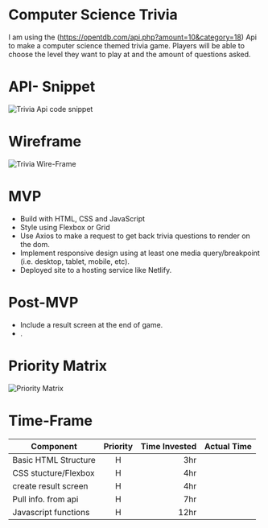 

# Computer Science Trivia 

I am using the (https://opentdb.com/api.php?amount=10&category=18) Api to make a computer science themed trivia game. Players will be able to choose the level they want to play at and the amount of questions asked. 


  # API- Snippet 

  ![Trivia Api code snippet](https://i.imgur.com/up86cdQ.png?)

# Wireframe
 ![Trivia Wire-Frame](https://i.imgur.com/0T0K8nA.png)

# MVP
- Build with HTML, CSS and JavaScript
- Style using Flexbox or Grid
- Use Axios to make a request to get back trivia questions to render on the dom.
- Implement responsive design using at least one media query/breakpoint (i.e. desktop, tablet, mobile, etc).
- Deployed site to a hosting service like Netlify.
 

# Post-MVP
- Include a result screen at the end of game. 
- . 


# Priority Matrix 

![Priority Matrix](https://i.imgur.com/HjRTNUV.png)

# Time-Frame
| Component | Priority| Time Invested |Actual Time   |
| ------------- |:-------------:| -----:| ------:
| Basic HTML Structure     | H | 3hr |
| CSS stucture/Flexbox    | H      |   4hr |
| create result screen | H | 4hr |
| Pull info. from api | H | 7hr 
| Javascript functions | H |  12hr



